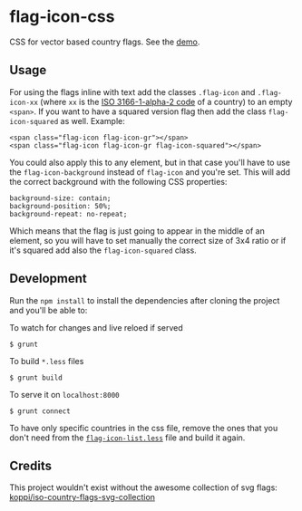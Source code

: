 flag-icon-css
=============

CSS for vector based country flags. See the
[demo](http://lipis.github.io/flag-icon-css/).

Usage
-----

For using the flags inline with text add the classes `.flag-icon` and `.flag-icon-xx`
(where `xx` is the
[ISO 3166-1-alpha-2 code](http://www.iso.org/iso/country_names_and_code_elements) 
of a country) to an empty `<span>`. If you want to have a squared version flag
then add the class `flag-icon-squared` as well. Example:

    <span class="flag-icon flag-icon-gr"></span>
    <span class="flag-icon flag-icon-gr flag-icon-squared"></span>

You could also apply this to any element, but in that case you'll have to use the
`flag-icon-background` instead of `flag-icon` and you're set. This will add the
correct background with the following CSS properties:

    background-size: contain;
    background-position: 50%;
    background-repeat: no-repeat;

Which means that the flag is just going to appear in the middle of an element, so
you will have to set manually the correct size of 3x4 ratio or if it's squared add also the `flag-icon-squared` class.


Development
-----------

Run the `npm install` to install the dependencies after cloning the project and
you'll be able to:

To watch for changes and live reloed if served

    $ grunt

To build `*.less` files

    $ grunt build

To serve it on `localhost:8000`

    $ grunt connect

To have only specific countries in the css file, remove the ones that you don't
need from the
[`flag-icon-list.less`](https://github.com/lipis/flag-icon-css/blob/master/less/flag-icon-list.less)
file and build it again.

Credits
-------

This project wouldn't exist without the awesome collection of svg flags:
[koppi/iso-country-flags-svg-collection](https://github.com/koppi/iso-country-flags-svg-collection)
